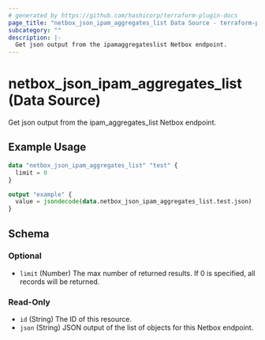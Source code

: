 ```yaml
---
# generated by https://github.com/hashicorp/terraform-plugin-docs
page_title: "netbox_json_ipam_aggregates_list Data Source - terraform-provider-netbox"
subcategory: ""
description: |-
  Get json output from the ipamaggregateslist Netbox endpoint.
---
```


# netbox_json_ipam_aggregates_list (Data Source)

Get json output from the ipam_aggregates_list Netbox endpoint.

## Example Usage

```terraform
data "netbox_json_ipam_aggregates_list" "test" {
  limit = 0
}

output "example" {
  value = jsondecode(data.netbox_json_ipam_aggregates_list.test.json)
}
```

<!-- schema generated by tfplugindocs -->
## Schema

### Optional

- `limit` (Number) The max number of returned results. If 0 is specified, all records will be returned.

### Read-Only

- `id` (String) The ID of this resource.
- `json` (String) JSON output of the list of objects for this Netbox endpoint.


